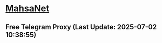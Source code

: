 
# [MahsaNet](https://t.me/mahsa_net)
## Free Telegram Proxy (Last Update: 2025-07-02 10:38:55)

    